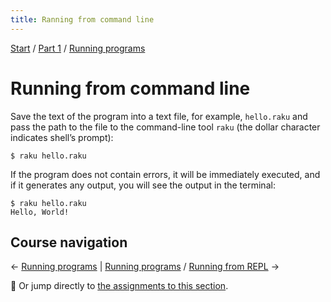 ```yaml
---
title: Ranning from command line
---
```


[Start](../..) / [Part 1](../../part1) / [Running programs](../)

# Running from command line

Save the text of the program into a text file, for example, `hello.raku` and pass the path to the file to the command-line tool `raku` (the dollar character indicates shell’s prompt):

    $ raku hello.raku

If the program does not contain errors, it will be immediately executed, and if it generates any output, you will see the output in the terminal:

    $ raku hello.raku 
    Hello, World!

## Course navigation

← [Running programs](..) | [Running programs](..) / [Running from REPL](../from-repl) →

💪 Or jump directly to [the assignments to this section](../assignments).
